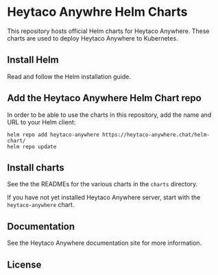 # Heytaco Anywhre Helm Charts

This repository hosts official Helm charts for Heytaco Anywhere. These charts are used to deploy Heytaco Anywhere to Kubernetes.

## Install Helm

Read and follow the Helm installation guide.

## Add the Heytaco Anywhere Helm Chart repo

In order to be able to use the charts in this repository, add the name and URL to your Helm client:

```
helm repo add heytaco-anywhere https://heytaco-anywhere.chat/helm-chart/
helm repo update
```

## Install charts

See the the READMEs for the various charts in the `charts` directory.

If you have not yet installed Heytaco Anywhere server, start with the `heytaco-anywhere` chart.

## Documentation

See the Heytaco Anywhere documentation site for more information.

## License

